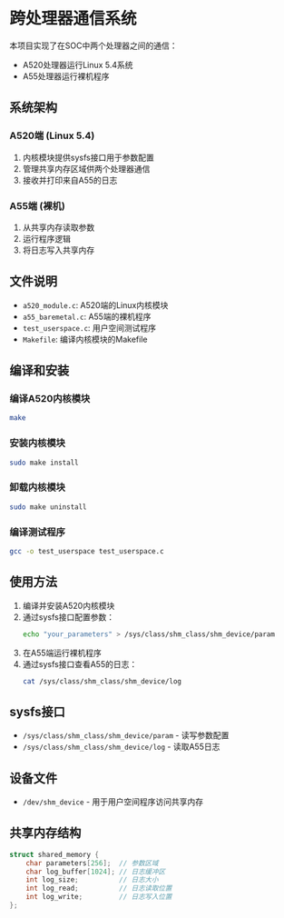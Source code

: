 # 跨处理器通信系统

本项目实现了在SOC中两个处理器之间的通信：
- A520处理器运行Linux 5.4系统
- A55处理器运行裸机程序

## 系统架构

### A520端 (Linux 5.4)
1. 内核模块提供sysfs接口用于参数配置
2. 管理共享内存区域供两个处理器通信
3. 接收并打印来自A55的日志

### A55端 (裸机)
1. 从共享内存读取参数
2. 运行程序逻辑
3. 将日志写入共享内存

## 文件说明

- `a520_module.c`: A520端的Linux内核模块
- `a55_baremetal.c`: A55端的裸机程序
- `test_userspace.c`: 用户空间测试程序
- `Makefile`: 编译内核模块的Makefile

## 编译和安装

### 编译A520内核模块
```bash
make
```

### 安装内核模块
```bash
sudo make install
```

### 卸载内核模块
```bash
sudo make uninstall
```

### 编译测试程序
```bash
gcc -o test_userspace test_userspace.c
```

## 使用方法

1. 编译并安装A520内核模块
2. 通过sysfs接口配置参数：
   ```bash
   echo "your_parameters" > /sys/class/shm_class/shm_device/param
   ```
3. 在A55端运行裸机程序
4. 通过sysfs接口查看A55的日志：
   ```bash
   cat /sys/class/shm_class/shm_device/log
   ```

## sysfs接口

- `/sys/class/shm_class/shm_device/param` - 读写参数配置
- `/sys/class/shm_class/shm_device/log` - 读取A55日志

## 设备文件

- `/dev/shm_device` - 用于用户空间程序访问共享内存

## 共享内存结构

```c
struct shared_memory {
    char parameters[256];  // 参数区域
    char log_buffer[1024]; // 日志缓冲区
    int log_size;          // 日志大小
    int log_read;          // 日志读取位置
    int log_write;         // 日志写入位置
};
```